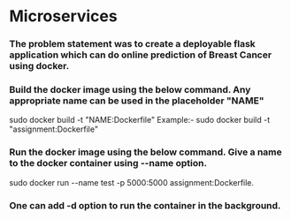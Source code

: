 # Microservices

### The problem statement was to create a deployable flask application which can do online prediction of Breast Cancer using docker.

### Build the docker image using the below command. Any appropriate name can be used in the placeholder "NAME"
sudo docker build -t "NAME:Dockerfile"
Example:- sudo docker build -t "assignment:Dockerfile"

### Run the docker image using the below command. Give a name to the docker container using --name option.
sudo docker run --name test -p 5000:5000 assignment:Dockerfile.

### One can add -d option to run the container in the background.
